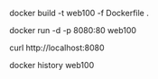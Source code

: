 docker build -t web100 -f Dockerfile .

docker run -d -p 8080:80 web100

curl http://localhost:8080

docker history web100
